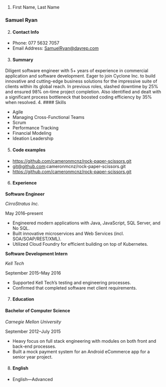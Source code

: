 1. First Name, Last Name 
### Samuel Ryan
2. #### Contact Info
* Phone: 077 5632 7057
* Email Address: SamuelRyan@dayrep.com
3. #### Summary 
Diligent software engineer with 5+ years of experience in commercial application and software development. Eager to join Cyclone Inc. to build innovative and cutting-edge business solutions for the impressive suite of clients within its global reach. In previous roles, slashed downtime by 25% and ensured 98% on-time project completion. Also identified and dealt with a significant process bottleneck that boosted coding efficiency by 35% when resolved.
4. #### Skills 
* Agile
* Managing Cross-Functional Teams
* Scrum
* Performance Tracking
* Financial Modeling
* Ideation Leadership
5. #### Code examples
* https://github.com/cameronmcnz/rock-paper-scissors.git
* git@github.com:cameronmcnz/rock-paper-scissors.git
* https://github.com/cameronmcnz/rock-paper-scissors.git
6. #### Experience
__Software Engineer__

_CirroStratus Inc._

May 2016–present

* Engineered modern applications with Java, JavaScript, SQL Server, and No SQL.
* Built innovative microservices and Web Services (incl. SOA/SOAP/REST/XML).
* Utilized Cloud Foundry for efficient building on top of Kubernetes.

__Software Development Intern__

_Kell Tech_

September 2015–May 2016

* Supported Kell Tech’s testing and engineering processes.
* Confirmed that completed software met client requirements.

7. #### Education 
#### Bachelor of Computer Science
_Carnegie Mellon University_

September 2012–July 2015
* Heavy focus on full stack engineering with modules on both front and back-end processes.
* Built a mock payment system for an Android eCommerce app for a senior year project.
8. #### English 
* English—Advanced